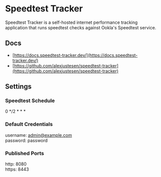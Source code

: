 # Speedtest Tracker

Speedtest Tracker is a self-hosted internet performance tracking application that runs speedtest checks against Ookla's Speedtest service.

## Docs

- [https://docs.speedtest-tracker.dev/](https://docs.speedtest-tracker.dev/)
- [https://github.com/alexjustesen/speedtest-tracker](https://github.com/alexjustesen/speedtest-tracker)

## Settings

### Speedtest Schedule

0 */2 * * *

### Default Credentials

username: admin@example.com  
password: password

### Published Ports

http: 8080  
https: 8443
